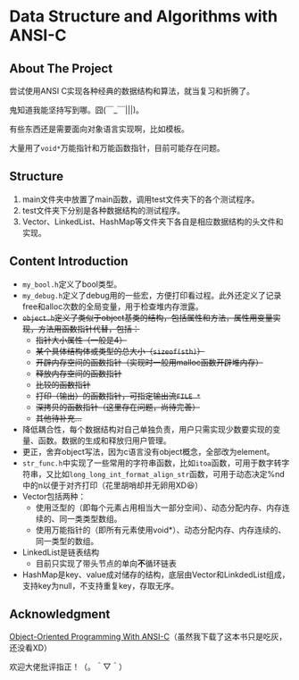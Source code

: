 # Data Structure and Algorithms with ANSI-C

## About The Project
尝试使用ANSI C实现各种经典的数据结构和算法，就当复习和折腾了。

鬼知道我能坚持写到哪。囧(￣_￣|||)。

有些东西还是需要面向对象语言实现啊，比如模板。

大量用了```void*```万能指针和万能函数指针，目前可能存在问题。
## Structure
1. main文件夹中放置了main函数，调用test文件夹下的各个测试程序。
2. test文件夹下分别是各种数据结构的测试程序。
3. Vector、LinkedList、HashMap等文件夹下各自是相应数据结构的头文件和实现。

## Content Introduction
* ```my_bool.h```定义了bool类型。
* ```my_debug.h```定义了debug用的一些宏，方便打印看过程。此外还定义了记录free和alloc次数的全局变量，用于检查堆内存泄露。 
* ~~```object.h```定义了类似于object基类的结构，包括属性和方法，属性用变量实现，方法用函数指针代替，包括：~~
  * ~~指针大小属性（一般是4）~~
  * ~~某个具体结构体或类型的总大小（```sizeof(sth)```）~~
  * ~~开辟内存空间的函数指针（实现时一般用malloc函数开辟堆内存）~~
  * ~~释放内存空间的函数指针~~
  * ~~比较的函数指针~~
  * ~~打印（输出）的函数指针，可指定输出流```FILE *```~~
  * ~~深拷贝的函数指针（这里存在问题，尚待完善）~~
  * ~~其他待补充...~~
* 降低耦合性，每个数据结构对自己单独负责，用户只需实现少数要实现的变量、函数。数据的生成和释放归用户管理。
* 更正，舍弃object写法，因为c语言没有object概念，全部改为element。
* ```str_func.h```中实现了一些常用的字符串函数，比如```itoa```函数，可用于数字转字符串，又比如```long_long_int_format_align_str```函数，可用于动态决定%nd中的n以便于对齐打印（花里胡哨却并无卵用XD😆）
* Vector包括两种：
  * 使用泛型的（即每个元素占用相当大一部分空间）、动态分配内存、内存连续的、同一类类型数组。
  * 使用万能指针的（即所有元素使用void*）、动态分配内存、内存连续的、同一类型的数组。
* LinkedList是链表结构
  * 目前只实现了带头节点的单向**不**循环链表
* HashMap是key、value成对储存的结构，底层由Vector和LinkdedList组成，支持key为null，不支持重复key，存取无序。

## Acknowledgment
[Object-Oriented Programming With ANSI-C](https://link.zhihu.com/?target=http%3A//www.cs.rit.edu/~ats/books/ooc.pdf)（虽然我下载了这本书只是吃灰，还没看XD）

欢迎大佬批评指正！（。＾▽＾）

